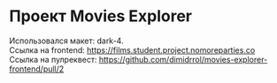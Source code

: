 # Проект Movies Explorer
Использовался макет: dark-4.  
Ссылка на frontend: https://films.student.project.nomoreparties.co  
Ссылка на пулреквест: https://github.com/dimidrrol/movies-explorer-frontend/pull/2
